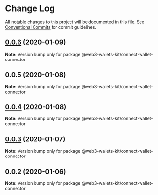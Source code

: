 # Change Log

All notable changes to this project will be documented in this file.
See [Conventional Commits](https://conventionalcommits.org) for commit guidelines.

## [0.0.6](https://github.com/akropolisio/web3-wallets-kit/compare/@web3-wallets-kit/connect-wallet-connector@0.0.5...@web3-wallets-kit/connect-wallet-connector@0.0.6) (2020-01-09)

**Note:** Version bump only for package @web3-wallets-kit/connect-wallet-connector





## [0.0.5](https://github.com/akropolisio/web3-wallets-kit/compare/@web3-wallets-kit/connect-wallet-connector@0.0.4...@web3-wallets-kit/connect-wallet-connector@0.0.5) (2020-01-08)

**Note:** Version bump only for package @web3-wallets-kit/connect-wallet-connector





## [0.0.4](https://github.com/akropolisio/web3-wallets-kit/compare/@web3-wallets-kit/connect-wallet-connector@0.0.3...@web3-wallets-kit/connect-wallet-connector@0.0.4) (2020-01-08)

**Note:** Version bump only for package @web3-wallets-kit/connect-wallet-connector





## [0.0.3](https://github.com/akropolisio/web3-wallets-kit/compare/@web3-wallets-kit/connect-wallet-connector@0.0.2...@web3-wallets-kit/connect-wallet-connector@0.0.3) (2020-01-07)

**Note:** Version bump only for package @web3-wallets-kit/connect-wallet-connector





## 0.0.2 (2020-01-06)

**Note:** Version bump only for package @web3-wallets-kit/connect-wallet-connector
